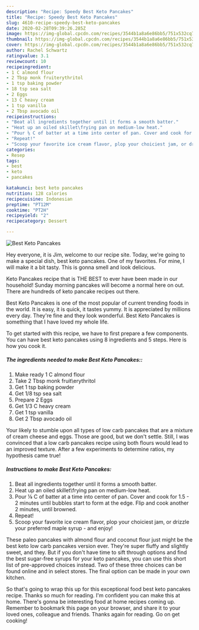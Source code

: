 ```yaml
---
description: "Recipe: Speedy Best Keto Pancakes"
title: "Recipe: Speedy Best Keto Pancakes"
slug: 4610-recipe-speedy-best-keto-pancakes
date: 2020-02-28T09:39:26.285Z
image: https://img-global.cpcdn.com/recipes/3544b1a8a6e86bb5/751x532cq70/best-keto-pancakes-recipe-main-photo.jpg
thumbnail: https://img-global.cpcdn.com/recipes/3544b1a8a6e86bb5/751x532cq70/best-keto-pancakes-recipe-main-photo.jpg
cover: https://img-global.cpcdn.com/recipes/3544b1a8a6e86bb5/751x532cq70/best-keto-pancakes-recipe-main-photo.jpg
author: Rachel Schwartz
ratingvalue: 3.1
reviewcount: 10
recipeingredient:
- 1 C almond flour
- 2 Tbsp monk fruiterythritol
- 1 tsp baking powder
- 18 tsp sea salt
- 2 Eggs
- 13 C heavy cream
- 1 tsp vanilla
- 2 Tbsp avocado oil
recipeinstructions:
- "Beat all ingredients together until it forms a smooth batter."
- "Heat up an oiled skillet\frying pan on medium-low heat."
- "Pour ⅛ C of batter at a time into center of pan. Cover and cook for 1.5 - 2 minutes until bubbles start to form at the edge. Flip and cook another 2 minutes, until browned."
- "Repeat!"
- "Scoop your favorite ice cream flavor, plop your choiciest jam, or drizzle your preferred maple syrup - and enjoy!"
categories:
- Resep
tags:
- best
- keto
- pancakes

katakunci: best keto pancakes
nutrition: 128 calories
recipecuisine: Indonesian
preptime: "PT12M"
cooktime: "PT2H"
recipeyield: "2"
recipecategory: Dessert

---
```



![Best Keto Pancakes](https://img-global.cpcdn.com/recipes/3544b1a8a6e86bb5/751x532cq70/best-keto-pancakes-recipe-main-photo.jpg)

Hey everyone, it is Jim, welcome to our recipe site. Today, we're going to make a special dish, best keto pancakes. One of my favorites. For mine, I will make it a bit tasty. This is gonna smell and look delicious.

Keto Pancakes recipe that is THE BEST to ever have been made in our household! Sunday morning pancakes will become a normal here on out. There are hundreds of keto pancake recipes out there.

Best Keto Pancakes is one of the most popular of current trending foods in the world. It is easy, it is quick, it tastes yummy. It is appreciated by millions every day. They're fine and they look wonderful. Best Keto Pancakes is something that I have loved my whole life.


To get started with this recipe, we have to first prepare a few components. You can have best keto pancakes using 8 ingredients and 5 steps. Here is how you cook it.

##### The ingredients needed to make Best Keto Pancakes::

1. Make ready 1 C almond flour
1. Take 2 Tbsp monk fruit\erythritol
1. Get 1 tsp baking powder
1. Get 1/8 tsp sea salt
1. Prepare 2 Eggs
1. Get 1/3 C heavy cream
1. Get 1 tsp vanilla
1. Get 2 Tbsp avocado oil


Your likely to stumble upon all types of low carb pancakes that are a mixture of cream cheese and eggs. Those are good, but we don&#39;t settle. Still, I was convinced that a low carb pancakes recipe using both flours would lead to an improved texture. After a few experiments to determine ratios, my hypothesis came true! 

##### Instructions to make Best Keto Pancakes:

1. Beat all ingredients together until it forms a smooth batter.
1. Heat up an oiled skillet\frying pan on medium-low heat.
1. Pour ⅛ C of batter at a time into center of pan. Cover and cook for 1.5 - 2 minutes until bubbles start to form at the edge. Flip and cook another 2 minutes, until browned.
1. Repeat!
1. Scoop your favorite ice cream flavor, plop your choiciest jam, or drizzle your preferred maple syrup - and enjoy!


These paleo pancakes with almond flour and coconut flour just might be the best keto low carb pancakes version ever. They&#39;re super fluffy and slightly sweet, and they. But if you don&#39;t have time to sift through options and find the best sugar-free syrups for your keto pancakes, you can use this short list of pre-approved choices instead. Two of these three choices can be found online and in select stores. The final option can be made in your own kitchen. 

So that's going to wrap this up for this exceptional food best keto pancakes recipe. Thanks so much for reading. I'm confident you can make this at home. There's gonna be interesting food at home recipes coming up. Remember to bookmark this page on your browser, and share it to your loved ones, colleague and friends. Thanks again for reading. Go on get cooking!
